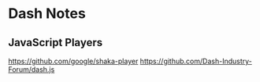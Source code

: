 # Dash Notes

## JavaScript Players

https://github.com/google/shaka-player
https://github.com/Dash-Industry-Forum/dash.js
